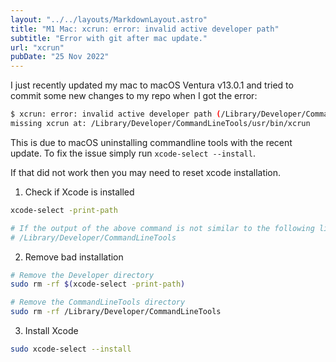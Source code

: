 ```yaml
---
layout: "../../layouts/MarkdownLayout.astro"
title: "M1 Mac: xcrun: error: invalid active developer path"
subtitle: "Error with git after mac update."
url: "xcrun"
pubDate: "25 Nov 2022"
---
```


I just recently updated my mac to macOS Ventura v13.0.1 and tried to commit some new changes to my repo when I got the error:

```bash
$ xcrun: error: invalid active developer path (/Library/Developer/CommandLineTools),
missing xcrun at: /Library/Developer/CommandLineTools/usr/bin/xcrun
```

This is due to macOS uninstalling commandline tools with the recent update. To fix the issue simply run `xcode-select --install`.

If that did not work then you may need to reset xcode installation.

1. Check if Xcode is installed

```bash
xcode-select -print-path

# If the output of the above command is not similar to the following line, Xcode is not installed. Skip to Step 3.
# /Library/Developer/CommandLineTools
```

2. Remove bad installation

```bash
# Remove the Developer directory
sudo rm -rf $(xcode-select -print-path)

# Remove the CommandLineTools directory
sudo rm -rf /Library/Developer/CommandLineTools
```

3. Install Xcode

```bash
sudo xcode-select --install
```

